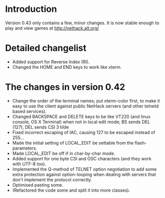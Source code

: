 # Introduction #

Version 0.43 only contains a few, minor changes. It is now stable enough to play and view games at http://nethack.alt.org/

# Detailed changelist #

  * Added support for Reverse Index (RI).
  * Changed the HOME and END keys to work like xterm.

# The changes in version 0.42 #

  * Change the order of the terminal names; put xterm-color first, to make it easy to use the client against public NetHack servers (and other telnetd based services).
  * Changed BACKSPACE and DELETE keys to be like VT220 (and linux console, OS X Terminal) when not in local edit mode; BS sends DEL (127), DEL sends CSI 3 tilde
  * Fixed incorrect escaping of IAC, causing 127 to be escaped instead of 255...
  * Made the initial setting of LOCAL\_EDIT be settable from the flash-parameters.
  * Made LOCAL\_EDIT be off if in char-by-char mode.
  * Added support for one byte CSI and OSC characters (and they work with UTF-8 too).
  * Implemented the Q-method of TELNET option negotiation to add some extra protection against option-looping when dealing with servers that don't implement the protocol correctly.
  * Optimised pasting some.
  * (Refactored the code some and split it into more classes).